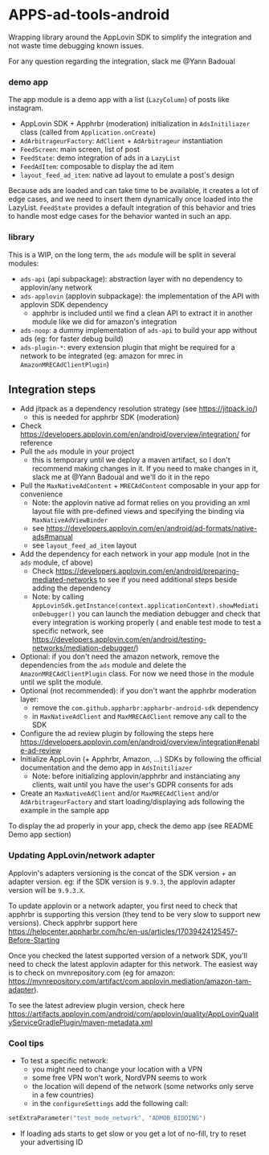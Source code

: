 # APPS-ad-tools-android

Wrapping library around the AppLovin SDK to simplify the integration and not waste time debugging
known issues.

For any question regarding the integration, slack me @Yann Badoual

### demo app

The app module is a demo app with a list (`LazyColumn`) of posts like instagram.

* AppLovin SDK + Apphrbr (moderation) initialization in `AdsInitiliazer` class (called
  from `Application.onCreate`)
* `AdArbitrageurFactory`: `AdClient` + `AdArbitrageur` instantiation
* `FeedScreen`: main screen, list of post
* `FeedState`: demo integration of ads in a `LazyList`
* `FeedAdItem`: composable to display the ad item
* `layout_feed_ad_item`: native ad layout to emulate a post's design

Because ads are loaded and can take time to be available, it creates a lot of edge cases, and we
need to insert them dynamically once loaded into the LazyList. `FeedState` provides a default
integration of this behavior and tries to handle most edge cases for the behavior wanted in such an
app.

### library

This is a WIP, on the long term, the `ads` module will be split in several modules:

* `ads-api` (api subpackage): abstraction layer with no dependency to applovin/any network
* `ads-applovin` (applovin subpackage): the implementation of the API with applovin SDK dependency
    * apphrbr is included until we find a clean API to extract it in another module like we did for
      amazon's integration
* `ads-noop`: a dummy implementation of `ads-api` to build your app without ads (eg: for faster
  debug build)
* `ads-plugin-*`: every extension plugin that might be required for a network to be integrated (eg:
  amazon for mrec in `AmazonMRECAdClientPlugin`)

## Integration steps

* Add jitpack as a dependency resolution strategy (see https://jitpack.io/)
    * this is needed for apphrbr SDK (moderation)
* Check https://developers.applovin.com/en/android/overview/integration/ for reference
* Pull the `ads` module in your project
    * this is temporary until we deploy a maven artifact, so I don't recommend making changes in it.
      If you need to make changes in it, slack me at @Yann Badoual and we'll do it in the repo
* Pull the `MaxNativeAdContent` + `MRECAdContent` composable in your app for convenience
    * Note: the applovin native ad format relies on you providing an xml layout file with
      pre-defined views and specifying the binding via `MaxNativeAdViewBinder`
    * see https://developers.applovin.com/en/android/ad-formats/native-ads#manual
    * see `layout_feed_ad_item` layout
* Add the dependency for each network in your app module (not in the `ads` module, cf above)
    * Check https://developers.applovin.com/en/android/preparing-mediated-networks to see if you
      need additional steps beside adding the dependency
    * Note: by calling `AppLovinSdk.getInstance(context.applicationContext).showMediationDebugger()`
      you can launch the mediation debugger and check that every integration is working properly (
      and enable test mode to test a specific network,
      see https://developers.applovin.com/en/android/testing-networks/mediation-debugger/)
* Optional: if you don't need the amazon network, remove the dependencies from the `ads` module and
  delete the `AmazonMRECAdClientPlugin` class. For now we need those in the module until we split
  the module.
* Optional (not recommended): if you don't want the apphrbr moderation layer:
    * remove the `com.github.appharbr:appharbr-android-sdk` dependency
    * in `MaxNativeAdClient` and `MaxMRECAdClient` remove any call to the SDK
* Configure the ad review plugin by following the steps
  here https://developers.applovin.com/en/android/overview/integration#enable-ad-review
* Initialize AppLovin (+ Apphrbr, Amazon, ...) SDKs by following the official documentation and the
  demo app in `AdsInitiliazer`
    * Note: before initializing applovin/apphrbr and instanciating any clients, wait until you have
      the user's GDPR consents for ads
* Create an `MaxNativeAdClient` and/or `MaxMRECAdClient` and/or `AdArbitrageurFactory` and start
  loading/displaying ads following the example in the sample app

To display the ad properly in your app, check the demo app (see README Demo app section)

### Updating AppLovin/network adapter

Applovin's adapters versioning is the concat of the SDK version + an adapter version. eg: if the SDK
version is `9.9.3`, the applovin adapter version will be `9.9.3.X`.

To update applovin or a network adapter, you first need to check that apphrbr is supporting this
version (they tend to be very slow to support new versions). Check apphrbr support
here https://helpcenter.appharbr.com/hc/en-us/articles/17039424125457-Before-Starting

Once you checked the latest supported version of a network SDK, you'll need to check the latest
applovin adapter for this network. The easiest way is to check on mvnrepository.com
(eg for amazon: https://mvnrepository.com/artifact/com.applovin.mediation/amazon-tam-adapter).

To see the latest adreview plugin version, check
here https://artifacts.applovin.com/android/com/applovin/quality/AppLovinQualityServiceGradlePlugin/maven-metadata.xml

### Cool tips

* To test a specific network:
    * you might need to change your location with a VPN
    * some free VPN won't work, NordVPN seems to work
    * the location will depend of the network (some networks only serve in a few countries)
    * in the `configureSettings` add the following call:

```kotlin
setExtraParameter("test_mode_network", "ADMOB_BIDDING")
```

* If loading ads starts to get slow or you get a lot of no-fill, try to reset your advertising ID 
